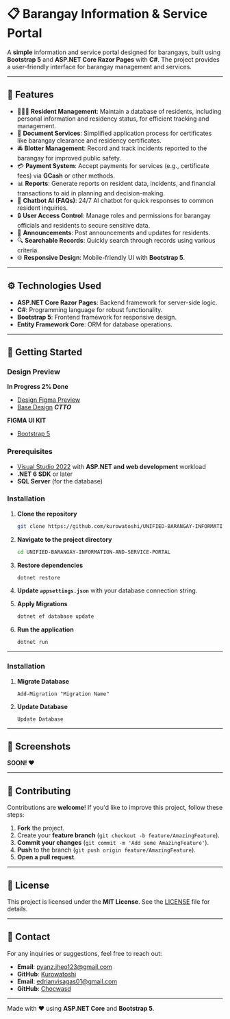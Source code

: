 # 📋 Barangay Information & Service Portal

A **simple** information and service portal designed for barangays, built using **Bootstrap 5** and **ASP.NET Core Razor Pages** with **C#**. The project provides a user-friendly interface for barangay management and services.

---

## 🌟 Features

- 🧑‍🤝‍🧑 **Resident Management**: Maintain a database of residents, including personal information and residency status, for efficient tracking and management.
- 📄 **Document Services**: Simplified application process for certificates like barangay clearance and residency certificates.
- 🚔 **Blotter Management**: Record and track incidents reported to the barangay for improved public safety.
- 💳 **Payment System**: Accept payments for services (e.g., certificate fees) via **GCash** or other methods.
- 📊 **Reports**: Generate reports on resident data, incidents, and financial transactions to aid in planning and decision-making.
- 🤖 **Chatbot AI (FAQs)**: 24/7 AI chatbot for quick responses to common resident inquiries.
- 🔒 **User Access Control**: Manage roles and permissions for barangay officials and residents to secure sensitive data.
- 📝 **Announcements**: Post announcements and updates for residents.
- 🔍 **Searchable Records**: Quickly search through records using various criteria.
- 🌐 **Responsive Design**: Mobile-friendly UI with **Bootstrap 5**.

---

## ⚙️ Technologies Used

- **ASP.NET Core Razor Pages**: Backend framework for server-side logic.
- **C#**: Programming language for robust functionality.
- **Bootstrap 5**: Frontend framework for responsive design.
- **Entity Framework Core**: ORM for database operations.

---

## 🚀 Getting Started

### Design Preview

**In Progress 2% Done**
- [Design Figma Preview](https://www.figma.com/design/YlCFxMn6JjdnLNJZDtsBIR/Untitled?node-id=0-1&t=gMvCCkNUz1iYTphq-1)
- [Base Design](https://colorlib.com/polygon/adminator/signin.html) ***CTTO***
  
**FIGMA UI KIT**
- [Bootstrap 5](https://www.figma.com/design/lCZbrjorAYSOZDnw6WugEO/Bootstrap-5-Design-System---UI-Kit-(Community)?node-id=3-193136&node-type=canvas&t=PKYyhlf7yGxRhZPM-0)

### Prerequisites

- [Visual Studio 2022](https://visualstudio.microsoft.com/) with **ASP.NET and web development** workload
- **.NET 6 SDK** or later
- **SQL Server** (for the database)

### Installation

1. **Clone the repository**
    ```bash
    git clone https://github.com/kurowatoshi/UNIFIED-BARANGAY-INFORMATION-AND-SERVICE-PORTAL.git
    ```
2. **Navigate to the project directory**
    ```bash
    cd UNIFIED-BARANGAY-INFORMATION-AND-SERVICE-PORTAL
    ```
3. **Restore dependencies**
    ```bash
    dotnet restore
    ```
4. **Update `appsettings.json`** with your database connection string.

5. **Apply Migrations**
    ```bash
    dotnet ef database update
    ```

6. **Run the application**
    ```bash
    dotnet run
    ```

---
### Installation

1. **Migrate Database**
    ```package manager console
    Add-Migration "Migration Name"
    ```
2. **Update Database**
    ```package manager console
    Update Database
    ```


---

## 📸 Screenshots

**SOON! ❤️**

---

## 🤝 Contributing

Contributions are **welcome**! If you'd like to improve this project, follow these steps:

1. **Fork** the project.
2. Create your **feature branch** (`git checkout -b feature/AmazingFeature`).
3. **Commit your changes** (`git commit -m 'Add some AmazingFeature'`).
4. **Push** to the branch (`git push origin feature/AmazingFeature`).
5. **Open a pull request**.

---

## 📝 License

This project is licensed under the **MIT License**. See the [LICENSE](LICENSE) file for details.

---

## 📧 Contact

For any inquiries or suggestions, feel free to reach out:

- **Email**: pyanz.jheo123@gmail.com
- **GitHub**: [Kurowatoshi](https://github.com/kurowatoshi)
- **Email**: edrianvisagas01@gmail.com
- **GitHub**: [Chocwasd](https://github.com/Chocwasd)
---

Made with ❤️ using **ASP.NET Core** and **Bootstrap 5**.
